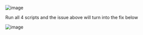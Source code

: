 ![image](https://github.com/user-attachments/assets/beb5004f-b3cd-4c4f-881c-f07a43158a32)

Run all 4 scripts and the issue above will turn into the fix below 

![image](https://github.com/user-attachments/assets/27421e0e-1dbc-47e9-bc36-fc73882ff957)
